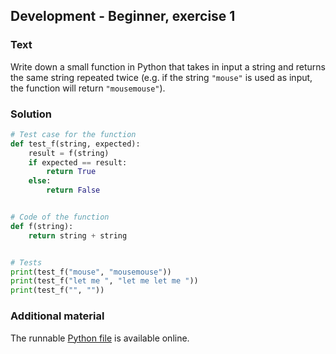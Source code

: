## Development - Beginner, exercise 1

### Text
Write down a small function in Python that takes in input a string and returns the same string repeated twice (e.g. if the string `"mouse"` is used as input, the function will return `"mousemouse"`).

### Solution
```python
# Test case for the function
def test_f(string, expected):
    result = f(string)
    if expected == result:
        return True
    else:
        return False


# Code of the function
def f(string):
    return string + string


# Tests
print(test_f("mouse", "mousemouse"))
print(test_f("let me ", "let me let me "))
print(test_f("", ""))
``` 

### Additional material
The runnable [Python file](exercise_1.py) is available online.
